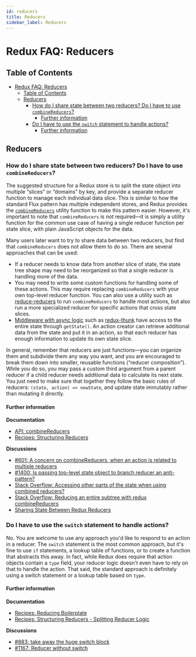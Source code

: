```yaml
---
id: reducers
title: Reducers
sidebar_label: Reducers
---
```


# Redux FAQ: Reducers

## Table of Contents

- [Redux FAQ: Reducers](#redux-faq-reducers)
  - [Table of Contents](#table-of-contents)
  - [Reducers](#reducers)
    - [How do I share state between two reducers? Do I have to use `combineReducers`?](#how-do-i-share-state-between-two-reducers-do-i-have-to-use-combinereducers)
      - [Further information](#further-information)
    - [Do I have to use the `switch` statement to handle actions?](#do-i-have-to-use-the-switch-statement-to-handle-actions)
      - [Further information](#further-information-1)

## Reducers

### How do I share state between two reducers? Do I have to use `combineReducers`?

The suggested structure for a Redux store is to split the state object into multiple “slices” or “domains” by key, and provide a separate reducer function to manage each individual data slice. This is similar to how the standard Flux pattern has multiple independent stores, and Redux provides the [`combineReducers`](../api/combineReducers.md) utility function to make this pattern easier. However, it's important to note that `combineReducers` is _not_ required—it is simply a utility function for the common use case of having a single reducer function per state slice, with plain JavaScript objects for the data.

Many users later want to try to share data between two reducers, but find that `combineReducers` does not allow them to do so. There are several approaches that can be used:

- If a reducer needs to know data from another slice of state, the state tree shape may need to be reorganized so that a single reducer is handling more of the data.
- You may need to write some custom functions for handling some of these actions. This may require replacing `combineReducers` with your own top-level reducer function. You can also use a utility such as [reduce-reducers](https://github.com/acdlite/reduce-reducers) to run `combineReducers` to handle most actions, but also run a more specialized reducer for specific actions that cross state slices.
- [Middleware with async logic](../tutorials/fundamentals/part-4-store.md#middleware) such as [redux-thunk](https://github.com/reduxjs/redux-thunk) have access to the entire state through `getState()`. An action creator can retrieve additional data from the state and put it in an action, so that each reducer has enough information to update its own state slice.

In general, remember that reducers are just functions—you can organize them and subdivide them any way you want, and you are encouraged to break them down into smaller, reusable functions (“reducer composition”). While you do so, you may pass a custom third argument from a parent reducer if a child reducer needs additional data to calculate its next state. You just need to make sure that together they follow the basic rules of reducers: `(state, action) => newState`, and update state immutably rather than mutating it directly.

#### Further information

**Documentation**

- [API: combineReducers](../api/combineReducers.md)
- [Recipes: Structuring Reducers](../recipes/structuring-reducers/StructuringReducers.md)

**Discussions**

- [#601: A concern on combineReducers, when an action is related to multiple reducers](https://github.com/reduxjs/redux/issues/601)
- [#1400: Is passing top-level state object to branch reducer an anti-pattern?](https://github.com/reduxjs/redux/issues/1400)
- [Stack Overflow: Accessing other parts of the state when using combined reducers?](https://stackoverflow.com/questions/34333979/accessing-other-parts-of-the-state-when-using-combined-reducers)
- [Stack Overflow: Reducing an entire subtree with redux combineReducers](https://stackoverflow.com/questions/34427851/reducing-an-entire-subtree-with-redux-combinereducers)
- [Sharing State Between Redux Reducers](https://invalidpatent.wordpress.com/2016/02/18/sharing-state-between-redux-reducers/)

### Do I have to use the `switch` statement to handle actions?

No. You are welcome to use any approach you'd like to respond to an action in a reducer. The `switch` statement is the most common approach, but it's fine to use `if` statements, a lookup table of functions, or to create a function that abstracts this away. In fact, while Redux does require that action objects contain a `type` field, your reducer logic doesn't even have to rely on that to handle the action. That said, the standard approach is definitely using a switch statement or a lookup table based on `type`.

#### Further information

**Documentation**

- [Recipes: Reducing Boilerplate](../recipes/ReducingBoilerplate.md)
- [Recipes: Structuring Reducers - Splitting Reducer Logic](../recipes/structuring-reducers/SplittingReducerLogic.md)

**Discussions**

- [#883: take away the huge switch block](https://github.com/reduxjs/redux/issues/883)
- [#1167: Reducer without switch](https://github.com/reduxjs/redux/issues/1167)
